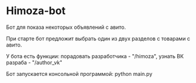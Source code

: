 # Himoza-bot
Бот для показа некоторых объявлений с авито.

При старте бот предложит выбрать один из двух разделов с товарами с авито.

У бота есть функции:
  порадовать разработчика - "/himoza",
  узнать ВК разраба - "/author_vk"

Бот запускается консольной программой: python main.py  
